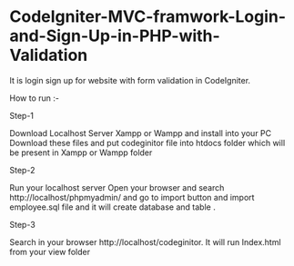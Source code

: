# CodeIgniter-MVC-framwork-Login-and-Sign-Up-in-PHP-with-Validation

It is login sign up for website with form validation in CodeIgniter. 

How to run :-

Step-1

Download  Localhost Server Xampp or Wampp and install into your PC
Download these files and put codeginitor file into htdocs folder which will be present in Xampp or Wampp folder 

Step-2 

Run your localhost server Open your browser and search http://localhost/phpmyadmin/ and go to import button and import employee.sql file and it will create database and table .

Step-3 

Search in your browser http://localhost/codeginitor. It will run Index.html from your view folder
